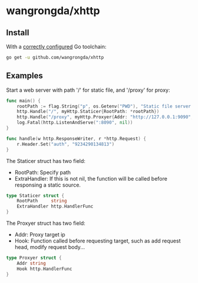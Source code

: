 # wangrongda/xhttp

## Install

With a [correctly configured](https://golang.org/doc/install#testing) Go toolchain:

```sh
go get -u github.com/wangrongda/xhttp
```

## Examples

Start a web server with path '/' for static file, and '/proxy' for proxy:

```go
func main() {
	rootPath := flag.String("p", os.Getenv("PWD"), "Static file server path")
	http.Handle("/", myHttp.Staticer{RootPath: *rootPath})
	http.Handle("/proxy", myHttp.Proxyer{Addr: "http://127.0.0.1:9090", Hook: http.HandlerFunc(handle)})
	log.Fatal(http.ListenAndServe(":8090", nil))
}

func handle(w http.ResponseWriter, r *http.Request) {
	r.Header.Set("auth", "9234290134813")
}
```

The Staticer struct has two field:
* RootPath: Specify path
* ExtraHandler: If this is not nil, the function will be called before responsing a static source.

```go
type Staticer struct {
	RootPath     string
	ExtraHandler http.HandlerFunc
}
```

The Proxyer struct has two field: 
* Addr: Proxy target ip
* Hook: Function called before requesting target, such as add request head, modify request body...

```go
type Proxyer struct {
	Addr string
	Hook http.HandlerFunc
}
```